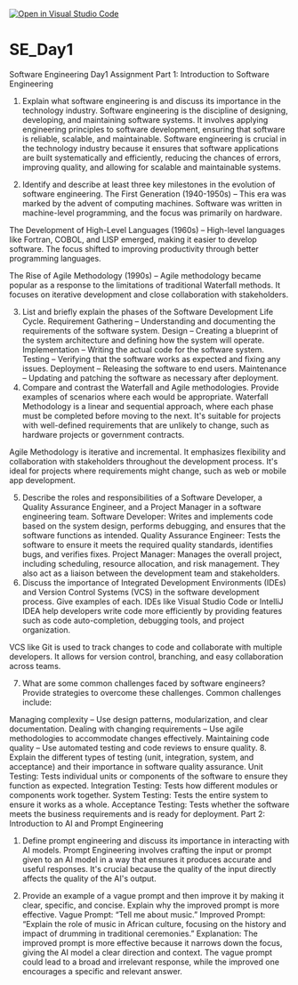 [![Open in Visual Studio Code](https://classroom.github.com/assets/open-in-vscode-2e0aaae1b6195c2367325f4f02e2d04e9abb55f0b24a779b69b11b9e10269abc.svg)](https://classroom.github.com/online_ide?assignment_repo_id=18435782&assignment_repo_type=AssignmentRepo)
# SE_Day1
Software Engineering Day1 Assignment
Part 1: Introduction to Software Engineering
1. Explain what software engineering is and discuss its importance in the technology industry.
Software engineering is the discipline of designing, developing, and maintaining software systems. It involves applying engineering principles to software development, ensuring that software is reliable, scalable, and maintainable. Software engineering is crucial in the technology industry because it ensures that software applications are built systematically and efficiently, reducing the chances of errors, improving quality, and allowing for scalable and maintainable systems.

2. Identify and describe at least three key milestones in the evolution of software engineering.
The First Generation (1940-1950s) – This era was marked by the advent of computing machines. Software was written in machine-level programming, and the focus was primarily on hardware.

The Development of High-Level Languages (1960s) – High-level languages like Fortran, COBOL, and LISP emerged, making it easier to develop software. The focus shifted to improving productivity through better programming languages.

The Rise of Agile Methodology (1990s) – Agile methodology became popular as a response to the limitations of traditional Waterfall methods. It focuses on iterative development and close collaboration with stakeholders.

3. List and briefly explain the phases of the Software Development Life Cycle.
Requirement Gathering – Understanding and documenting the requirements of the software system.
Design – Creating a blueprint of the system architecture and defining how the system will operate.
Implementation – Writing the actual code for the software system.
Testing – Verifying that the software works as expected and fixing any issues.
Deployment – Releasing the software to end users.
Maintenance – Updating and patching the software as necessary after deployment.
4. Compare and contrast the Waterfall and Agile methodologies. Provide examples of scenarios where each would be appropriate.
Waterfall Methodology is a linear and sequential approach, where each phase must be completed before moving to the next. It's suitable for projects with well-defined requirements that are unlikely to change, such as hardware projects or government contracts.

Agile Methodology is iterative and incremental. It emphasizes flexibility and collaboration with stakeholders throughout the development process. It's ideal for projects where requirements might change, such as web or mobile app development.

5. Describe the roles and responsibilities of a Software Developer, a Quality Assurance Engineer, and a Project Manager in a software engineering team.
Software Developer: Writes and implements code based on the system design, performs debugging, and ensures that the software functions as intended.
Quality Assurance Engineer: Tests the software to ensure it meets the required quality standards, identifies bugs, and verifies fixes.
Project Manager: Manages the overall project, including scheduling, resource allocation, and risk management. They also act as a liaison between the development team and stakeholders.
6. Discuss the importance of Integrated Development Environments (IDEs) and Version Control Systems (VCS) in the software development process. Give examples of each.
IDEs like Visual Studio Code or IntelliJ IDEA help developers write code more efficiently by providing features such as code auto-completion, debugging tools, and project organization.

VCS like Git is used to track changes to code and collaborate with multiple developers. It allows for version control, branching, and easy collaboration across teams.

7. What are some common challenges faced by software engineers? Provide strategies to overcome these challenges.
Common challenges include:

Managing complexity – Use design patterns, modularization, and clear documentation.
Dealing with changing requirements – Use agile methodologies to accommodate changes effectively.
Maintaining code quality – Use automated testing and code reviews to ensure quality.
8. Explain the different types of testing (unit, integration, system, and acceptance) and their importance in software quality assurance.
Unit Testing: Tests individual units or components of the software to ensure they function as expected.
Integration Testing: Tests how different modules or components work together.
System Testing: Tests the entire system to ensure it works as a whole.
Acceptance Testing: Tests whether the software meets the business requirements and is ready for deployment.
Part 2: Introduction to AI and Prompt Engineering
1. Define prompt engineering and discuss its importance in interacting with AI models.
Prompt Engineering involves crafting the input or prompt given to an AI model in a way that ensures it produces accurate and useful responses. It's crucial because the quality of the input directly affects the quality of the AI's output.

2. Provide an example of a vague prompt and then improve it by making it clear, specific, and concise. Explain why the improved prompt is more effective.
Vague Prompt: “Tell me about music.”
Improved Prompt: “Explain the role of music in African culture, focusing on the history and impact of drumming in traditional ceremonies.”
Explanation: The improved prompt is more effective because it narrows down the focus, giving the AI model a clear direction and context. The vague prompt could lead to a broad and irrelevant response, while the improved one encourages a specific and relevant answer.

